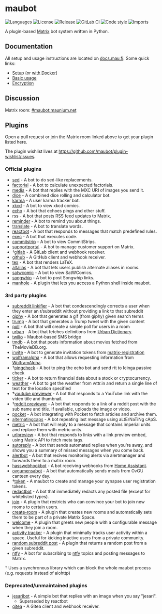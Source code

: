 # maubot
![Languages](https://img.shields.io/github/languages/top/maubot/maubot.svg)
[![License](https://img.shields.io/github/license/maubot/maubot.svg)](LICENSE)
[![Release](https://img.shields.io/github/release/maubot/maubot/all.svg)](https://github.com/maubot/maubot/releases)
[![GitLab CI](https://mau.dev/maubot/maubot/badges/master/pipeline.svg)](https://mau.dev/maubot/maubot/container_registry)
[![Code style](https://img.shields.io/badge/code%20style-black-000000.svg)](https://github.com/psf/black)
[![Imports](https://img.shields.io/badge/%20imports-isort-%231674b1?style=flat&labelColor=ef8336)](https://pycqa.github.io/isort/)

A plugin-based [Matrix](https://matrix.org) bot system written in Python.

## Documentation

All setup and usage instructions are located on
[docs.mau.fi](https://docs.mau.fi/maubot/index.html). Some quick links:

* [Setup](https://docs.mau.fi/maubot/usage/setup/index.html)
  (or [with Docker](https://docs.mau.fi/maubot/usage/setup/docker.html))
* [Basic usage](https://docs.mau.fi/maubot/usage/basic.html)
* [Encryption](https://docs.mau.fi/maubot/usage/encryption.html)

## Discussion
Matrix room: [#maubot:maunium.net](https://matrix.to/#/#maubot:maunium.net)

## Plugins
Open a pull request or join the Matrix room linked above to get your plugin listed here.

The plugin wishlist lives at <https://github.com/maubot/plugin-wishlist/issues>.

### Official plugins
* [sed](https://github.com/maubot/sed) - A bot to do sed-like replacements.
* [factorial](https://github.com/maubot/factorial) - A bot to calculate unexpected factorials.
* [media](https://github.com/maubot/media) - A bot that replies with the MXC URI of images you send it.
* [dice](https://github.com/maubot/dice) - A combined dice rolling and calculator bot.
* [karma](https://github.com/maubot/karma) - A user karma tracker bot.
* [xkcd](https://github.com/maubot/xkcd) - A bot to view xkcd comics.
* [echo](https://github.com/maubot/echo) - A bot that echoes pings and other stuff.
* [rss](https://github.com/maubot/rss) - A bot that posts RSS feed updates to Matrix.
* [reminder](https://github.com/maubot/reminder) - A bot to remind you about things.
* [translate](https://github.com/maubot/translate) - A bot to translate words.
* [reactbot](https://github.com/maubot/reactbot) - A bot that responds to messages that match predefined rules.
* [exec](https://github.com/maubot/exec) - A bot that executes code.
* [commitstrip](https://github.com/maubot/commitstrip) - A bot to view CommitStrips.
* [supportportal](https://github.com/maubot/supportportal) - A bot to manage customer support on Matrix.
* †[gitlab](https://github.com/maubot/gitlab) - A GitLab client and webhook receiver.
* [github](https://github.com/maubot/github) - A GitHub client and webhook receiver.
* [tex](https://github.com/maubot/tex) - A bot that renders LaTeX.
* [altalias](https://github.com/maubot/altalias) - A bot that lets users publish alternate aliases in rooms.
* [satwcomic](https://github.com/maubot/satwcomic) - A bot to view SatWComics.
* [songwhip](https://github.com/maubot/songwhip) - A bot to post Songwhip links.
* [manhole](https://github.com/maubot/manhole) - A plugin that lets you access a Python shell inside maubot.

### 3rd party plugins
* [subreddit linkifier](https://github.com/TomCasavant/RedditMaubot) - A bot that condescendingly corrects a user when they enter an r/subreddit without providing a link to that subreddit
* [giphy](https://github.com/TomCasavant/GiphyMaubot) - A bot that generates a gif (from giphy) given search terms
* [trump](https://github.com/jeffcasavant/MaubotTrumpTweet) - A bot that generates a Trump tweet with the given content
* [poll](https://github.com/TomCasavant/PollMaubot) - A bot that will create a simple poll for users in a room
* [urban](https://github.com/dvdgsng/UrbanMaubot) - A bot that fetches definitions from [Urban Dictionary](https://www.urbandictionary.com/).
* [twilio](https://github.com/jeffcasavant/MaubotTwilio) - Maubot-based SMS bridge
* [tmdb](https://codeberg.org/lomion/tmdb-bot) - A bot that posts information about movies fetched from TheMovieDB.org.
* [invite](https://github.com/williamkray/maubot-invite) - A bot to generate invitation tokens from [matrix-registration](https://github.com/ZerataX/matrix-registration)
* [wolframalpha](https://github.com/ggogel/WolframAlphaMaubot) - A bot that allows requesting information from [WolframAlpha](https://www.wolframalpha.com/).
* †[pingcheck](https://edugit.org/nik/maubot-pingcheck) - A bot to ping the echo bot and send rtt to Icinga passive check
* [ticker](https://github.com/williamkray/maubot-ticker) - A bot to return financial data about a stock or cryptocurrency.
* [weather](https://github.com/kellya/maubot-weather) - A bot to get the weather from wttr.in and return a single line of text for the location specified
* †[youtube previewer](https://github.com/ggogel/YoutubePreviewMaubot) - A bot that responds to a YouTube link with the video title and thumbnail.
* †[reddit previewer](https://github.com/ggogel/RedditPreviewMaubot) - A bot that responds to a link of a reddit post with the sub name and title. If available, uploads the image or video.
* [pocket](https://github.com/jaywink/maubot-pocket) - A bot integrating with Pocket to fetch articles and archive them.
* [alternatingcaps](https://github.com/rom4nik/maubot-alternatingcaps) - A bot repeating last message using aLtErNaTiNg cApS.
* [metric](https://github.com/edwardsdean/maubot_metric_bot) - A bot that will reply to a message that contains imperial units and replace them with metric units.
* [urlpreview](https://github.com/coffeebank/coffee-maubot/tree/master/urlpreview) - A bot that responds to links with a link preview embed, using Matrix API to fetch meta tags.
* [autoreply](https://github.com/babolivier/maubot-autoreply) - A bot that sends automated replies when you're away, and shows you a summary of missed messages when you come back.
* [alertbot](https://github.com/moan0s/alertbot) - A bot that recives monitoring alerts via alertmanager and forwards them to a matrix room.
* [hasswebhookbot](https://github.com/v411e/hasswebhookbot) - A bot receiving webhooks from [Home Assistant](https://github.com/home-assistant).
* [ovgumensabot](https://github.com/v411e/ovgumensabot) - A bot that automatically sends meals from OvGU canteen every day.
* †[token](https://github.com/yoxcu/maubot-token) - A maubot to create and manage your synapse user registration tokens.
* [redactbot](https://gitlab.com/sspaeth/redactbot) - A bot that immediately redacts any posted file (except for whitelisted types).
* [join](https://github.com/williamkray/maubot-join) - A plugin that restricts who can convince your bot to join new rooms to certain users.
* [create-room](https://github.com/williamkray/maubot-createroom) - A plugin that creates new rooms and automatically
  sets them to be part of a private Matrix Space.
* [welcome](https://github.com/williamkray/maubot-welcome) - A plugin that greets new people with a configurable message when they join a room.
* [activity tracker](https://github.com/williamkray/maubot-kickbot) - A plugin that minimally tracks user activity
  within a space. Useful for kicking inactive users from a private community.
* [random subreddit post](https://github.com/williamkray/maubot-reddit) - A plugin that returns a random post from a
  given subreddit.
* [ntfy](https://gitlab.com/999eagle/maubot-ntfy) - A bot for subscribing to [ntfy](https://ntfy.sh) topics and posting messages to Matrix.

† Uses a synchronous library which can block the whole maubot process (e.g. requests instead of aiohttp)

### Deprecated/unmaintained plugins
* [jesaribot](https://github.com/maubot/jesaribot) - A simple bot that replies with an image when you say "jesari".
  * Superseded by reactbot
* [gitea](https://github.com/saces/maugitea) - A Gitea client and webhook receiver.

